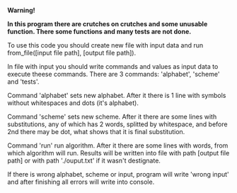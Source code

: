 **Warning!**

**In this program there are crutches on crutches and some unusable function. There some functions and many tests are not done.**

To use this code you should create new file with input data and run from_file([input file path], [output file path]). 

In file with input you should write commands and values as input data to execute theese commands. There are 3 commands: 'alphabet', 'scheme' and 'tests'. 

Command 'alphabet' sets new alphabet. After it there is 1 line with symbols without whitespaces and dots (it's alphabet).

Command 'scheme' sets new scheme. After it there are some lines with substitutions, any of which has 2 words, splitted by whitespace, and before 2nd there may be dot, what shows that it is final substitution.

Command 'run' run algorithm. After it there are some lines with words, from which algorithm will run. Results will be written into file with path [output file path] or with path './ouput.txt' if it wasn't destignate.

If there is wrong alphabet, scheme or input, program will write 'wrong input' and after finishing all errors will write into console.
